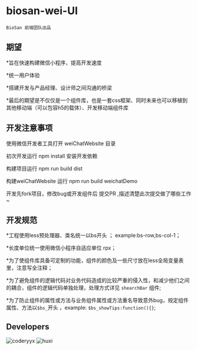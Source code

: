 # biosan-wei-UI
  `BioSan 前端团队出品`

## 期望  
*旨在快速构建微信小程序，提高开发速度

*统一用户体验

*搭建开发与产品经理、设计师之间沟通的桥梁

*最后的期望是不仅仅是一个组件库，也是一套css框架、同时未来也可以移植到其他移动端（可以包容h5的载体）、开发移动端组件库

## 开发注意事项

使用微信开发者工具打开 weiChatWebsite 目录

初次开发运行 npm install 安装开发依赖

构建项目运行 npm run build dist

构建weiChatWebsite 运行 npm run build weichatDemo

开发先fork项目，修改bug或开发组件后 提交PR ,描述清楚此次提交做了哪些工作~

## 开发规范

*工程使用less预处理器、类名统一以bs开头 ； example:bs-row,bs-col-1；

*长度单位统一使用微信小程序自适应单位 rpx；

*为了使组件库具备可定制的功能，组件的颜色及一些尺寸放在less全局变量表里，注意写全注释；

*为了避免组件的逻辑代码对业务代码造成的比较严重的侵入性，和减少他们之间的耦合，组件的逻辑代码单独处理，处理方式详见 `shearchBar` 组件;

*为了防止组件的属性或方法与业务组件属性或方法重名导致意外bug，规定组件属性、方法以`$bs_`开头 ，example: `$bs_showTips:function(){}`;

## Developers
![coderyyx](https://s.gravatar.com/avatar/096c6a7c3c923b932bb81580c1fc0770?size=60&default=retro)
![huxi](https://avatars3.githubusercontent.com/u/22619783?s=60&v=4)
